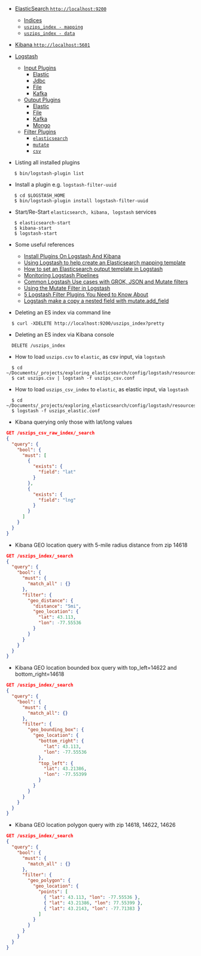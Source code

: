 - [ElasticSearch `http://localhost:9200`](http://localhost:9200)
    - [Indices](http://localhost:9200/_cat/indices)
    - [`uszips_index - mapping`](http://localhost:9200/uszips_index)
    - [`uszips_index - data`](http://localhost:9200/uszips_index/_search)
- [Kibana `http://localhost:5601`](http://localhost:5601)
- [Logstash](https://www.elastic.co/guide/en/logstash/current/index.html)
  - [Input Plugins](https://www.elastic.co/guide/en/logstash/current/input-plugins.html)
    - [Elastic](https://www.elastic.co/guide/en/logstash/current/plugins-inputs-elasticsearch.html)
    - [Jdbc](https://www.elastic.co/guide/en/logstash/current/plugins-inputs-jdbc.html)
    - [File](https://www.elastic.co/guide/en/logstash/current/plugins-inputs-file.html)  
    - [Kafka](https://www.elastic.co/guide/en/logstash/current/plugins-inputs-kafka.html) 
  - [Output Plugins](https://www.elastic.co/guide/en/logstash/current/output-plugins.html)
    - [Elastic](https://www.elastic.co/guide/en/logstash/current/plugins-outputs-elasticsearch.html)
    - [File](https://www.elastic.co/guide/en/logstash/current/plugins-outputs-file.html)  
    - [Kafka](https://www.elastic.co/guide/en/logstash/current/plugins-outputs-kafka.html)  
    - [Mongo](https://www.elastic.co/guide/en/logstash/current/plugins-outputs-mongodb.html)  
  - [Filter Plugins](https://www.elastic.co/guide/en/logstash/current/filter-plugins.html)
    - [`elasticsearch`](https://www.elastic.co/guide/en/logstash/current/plugins-filters-elasticsearch.html)
    - [`mutate`](https://www.elastic.co/guide/en/logstash/current/plugins-filters-mutate.html)
    - [`csv`](https://www.elastic.co/guide/en/logstash/current/plugins-filters-csv.html)

- Listing all installed plugins
```shell script
   $ bin/logstash-plugin list
```

- Install a plugin e.g. `logstash-filter-uuid`
```shell script
   $ cd $LOGSTASH_HOME
   $ bin/logstash-plugin install logstash-filter-uuid
```

- Start/Re-Start `elasticsearch, kibana, logstash` services 
```shell script
   $ elasticsearch-start
   $ kibana-start
   $ logstash-start
```

- Some useful references
  - [Install Plugins On Logstash And Kibana](https://docs.bitnami.com/bch/apps/elk/configuration/install-plugins-logstash-kibana/)
  - [Using Logstash to help create an Elasticsearch mapping template](https://www.elastic.co/blog/logstash_lesson_elasticsearch_mapping)
  - [How to set an Elasticsearch output template in Logstash](https://stackoverflow.com/questions/49720821/how-to-set-an-elasticsearch-output-template-in-logstash)
  - [Monitoring Logstash Pipelines](https://logz.io/blog/logstash-pipelines/)  
  - [Common Logstash Use cases with GROK, JSON and Mutate filters](https://itnext.io/common-logstash-use-cases-with-grok-json-and-mutate-filters-elk-logstash-in-docker-filebeat-871ed58c7651)
  - [Using the Mutate Filter in Logstash](https://logz.io/blog/logstash-mutate-filter/)
  - [5 Logstash Filter Plugins You Need to Know About](https://logz.io/blog/5-logstash-filter-plugins/)  
  - [Logstash make a copy a nested field with mutate.add_field](https://stackoverflow.com/questions/39124087/logstash-make-a-copy-a-nested-field-with-mutate-add-field)

- Deleting an ES index via command line
```shell script
  $ curl -XDELETE http://localhost:9200/uszips_index?pretty
```

- Deleting an ES index via Kibana console
```shell
  DELETE /uszips_index
```

- How to load `uszips.csv` to `elastic`, as csv input, via `logstash`
```shell script
  $ cd ~/Documents/_projects/exploring_elasticsearch/config/logstash/resources
  $ cat uszips.csv | logstash -f uszips_csv.conf
```

- How to load `uszips_csv_index` to `elastic`, as elastic input, via `logstash`
```shell script
  $ cd ~/Documents/_projects/exploring_elasticsearch/config/logstash/resources
  $ logstash -f uszips_elastic.conf
```

- Kibana querying only those with lat/long values
```json
GET /uszips_csv_raw_index/_search
{
  "query": {
    "bool": {
      "must": [
        {
          "exists": {
            "field": "lat"
          }
        },
        {
          "exists": {
            "field": "lng"
          }
        }
      ]
    }
  }
}
```

- Kibana GEO location query with 5-mile radius distance from zip 14618
```json
GET /uszips_index/_search
{
  "query": {
    "bool": {
      "must": {
        "match_all" : {}
      },
      "filter": {
        "geo_distance": {
          "distance": "5mi",
          "geo_location": {
            "lat": 43.113,
            "lon": -77.55536
          }
        }
      }
    }
  }
}
```

- Kibana GEO location bounded box query with top_left=14622 and bottom_right=14618
```json
GET /uszips_index/_search
{
  "query": {
    "bool": {
      "must": {
        "match_all": {}
      },
      "filter": {
        "geo_bounding_box": {
          "geo_location": {
            "bottom_right": {
              "lat": 43.113,
              "lon": -77.55536
            },
            "top_left": {
              "lat": 43.21386,
              "lon": -77.55399
            }
          }
        }
      }
    }
  }
}
```

- Kibana GEO location polygon query with zip 14618, 14622, 14626
```json
GET /uszips_index/_search
{
  "query": {
    "bool": {
      "must": {
        "match_all" : {}
      },
      "filter": {
        "geo_polygon": {
          "geo_location": {
            "points": [
              { "lat": 43.113, "lon": -77.55536 },
              { "lat": 43.21386, "lon": 77.55399 },
              { "lat": 43.2143, "lon": -77.71383 }
            ]
          }
        }
      }
    }
  }
}
```















